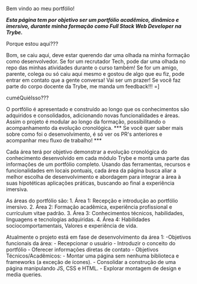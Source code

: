 Bem vindo ao meu portfólio!

***Esta página tem por objetivo ser um portfólio acadêmico, dinâmico e imersivo, durante minha formação como Full Stack Web Developer na Trybe.***

Porque estou aqui???

Bom, se caiu aqui, deve estar querendo dar uma olhada na minha formação como desenvolvedor.
Se for um recrutador Tech, pode dar uma olhada no repo das minhas atividades durante o curso também!
Se for um amigo, parente, colega ou só caiu aqui mesmo e gostou de algo que eu fiz, pode entrar em contato que a gente conversa! Vai ser um prazer!
Se você faz parte do corpo docente da Trybe, me manda um feedback!!! =]

cuméQuiéIsso???

O portfólio é apresentado e construído ao longo que os conhecimentos são adquiridos e consolidados, adicionando novas funcionalidades e áreas. Assim o projeto é modular ao longo da formação, possibilitando o acompanhamento da evolução cronológica.
*** Se você quer saber mais sobre como foi o desenvolvimento, é só ver os PR's anteriores e acompanhar meu fluxo de trabalho! ***

Cada área terá por objetivo demonstrar a evolução cronológica do conhecimento desenvolvido em cada módulo Trybe e monta uma parte das informações de um portfólio completo.
Usando das ferramentas, recursos e funcionalidades em locais pontuais, cada área da página busca aliar a melhor escolha de desenvolvimento e abordagem para integrar a àrea à suas hipotéticas aplicações práticas, buscando ao final a experiência imersiva.

As áreas do portfólio são:
    1. Área 1: Recepção e introdução ao portfólio imersivo.
    2. Área 2: Formação acadêmica, experiência profissional e currículum vitae padrão.
    3. Área 3: Conhecimentos técnicos, habilidades, linguagens e tecnologias adquiridas.
    4. Área 4: Habilidades sociocomportamentais, Valores e experiência de vida.

Atualmente o projeto está em fase de desenvolvimento da área 1:
    -Objetivos funcionais da área:
        - Recepcionar o usuário
        - Introduzir o conceito do portfólio
        - Oferecer informações diretas de contato
    - Objetivos Técnicos/Acadêmicos:
        - Montar uma página sem nenhuma biblioteca e frameworks (a exceção de ícones).
        - Consolidar a construção de uma página manipulando JS, CSS e HTML.
        - Explorar montagem de design e media queries.
    


